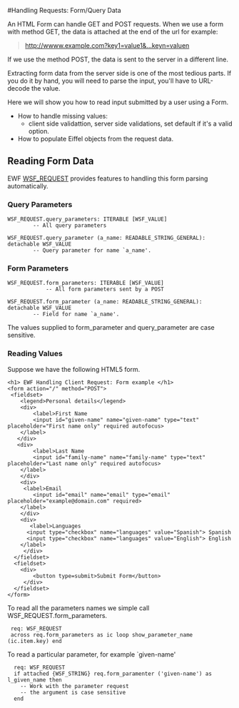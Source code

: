 
#Handling Requests: Form/Query Data


An HTML Form can handle GET and POST requests.
When we use a form with method GET, the data is attached at the end of the url for example:

>http://wwww.example.com?key1=value1&...keyn=valuen

If we use the method POST, the data is sent to the server in a different line.

Extracting form data from the server side is one of the most tedious parts. If you do it by hand, you will need 
to parse the input, you'll have to URL-decode the value.

Here we will show you how to read input submitted by a user using a Form.
 * How to handle missing values:
   * client side validattion, server side validations, set default if it's a valid option.
 * How to populate Eiffel objects from the request data.          

## Reading Form Data
EWF [WSF_REQUEST]() provides features to handling this form parsing automatically.

### Query Parameters

	WSF_REQUEST.query_parameters: ITERABLE [WSF_VALUE]
			-- All query parameters
	
	WSF_REQUEST.query_parameter (a_name: READABLE_STRING_GENERAL): detachable WSF_VALUE
			-- Query parameter for name `a_name'.

### Form Parameters

	WSF_REQUEST.form_parameters: ITERABLE [WSF_VALUE]
      			-- All form parameters sent by a POST
      
	WSF_REQUEST.form_parameter (a_name: READABLE_STRING_GENERAL): detachable WSF_VALUE
			-- Field for name `a_name'.

The values supplied to form_parameter and query_parameter are case sensitive.


### Reading Values

Suppose we have the following HTML5 form.

```
<h1> EWF Handling Client Request: Form example </h1>  
<form action="/" method="POST">
 <fieldset> 
    <legend>Personal details</legend> 
    <div> 
        <label>First Name
	    <input id="given-name" name="given-name" type="text" placeholder="First name only" required autofocus> 
	</label>
   </div>
   <div> 
        <label>Last Name
	    <input id="family-name" name="family-name" type="text" placeholder="Last name only" required autofocus> 
	</label>
    </div>
    <div>
	 <label>Email 
	    <input id="email" name="email" type="email" placeholder="example@domain.com" required>
	</label> 
    </div> 
    <div>  
       <label>Languages 
	  <input type="checkbox" name="languages" value="Spanish"> Spanish
	  <input type="checkbox" name="languages" value="English"> English 
	</label> 
     </div> 
  </fieldset>
  <fieldset> 
  	<div> 
	    <button type=submit>Submit Form</button> 
	 </div> 
  </fieldset> 
</form>
```
To read all the parameters names we simple call WSF_REQUEST.form_parameters. 

```
 req: WSF_REQUEST
 across req.form_parameters as ic loop show_parameter_name (ic.item.key) end
```
To read a particular parameter, for example `given-name'
```
  req: WSF_REQUEST 
  if attached {WSF_STRING} req.form_paramenter ('given-name') as l_given_name then
  	-- Work with the parameter request
  	-- the argument is case sensitive
  end
```





		



